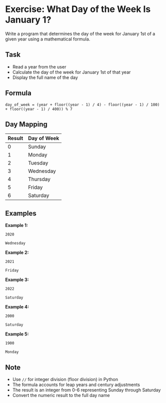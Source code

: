 # Exercise: What Day of the Week Is January 1?

Write a program that determines the day of the week for January 1st of a given year using a mathematical formula.

## Task
- Read a year from the user
- Calculate the day of the week for January 1st of that year
- Display the full name of the day

## Formula
```
day_of_week = (year + floor((year - 1) / 4) - floor((year - 1) / 100) + floor((year - 1) / 400)) % 7
```

## Day Mapping
| Result | Day of Week |
|--------|-------------|
| 0      | Sunday      |
| 1      | Monday      |
| 2      | Tuesday     |
| 3      | Wednesday   |
| 4      | Thursday    |
| 5      | Friday      |
| 6      | Saturday    |

## Examples
**Example 1:**
```
2020
```
```
Wednesday
```

**Example 2:**
```
2021
```
```
Friday
```

**Example 3:**
```
2022
```
```
Saturday
```

**Example 4:**
```
2000
```
```
Saturday
```

**Example 5:**
```
1900
```
```
Monday
```

## Note
- Use `//` for integer division (floor division) in Python
- The formula accounts for leap years and century adjustments
- The result is an integer from 0-6 representing Sunday through Saturday
- Convert the numeric result to the full day name
